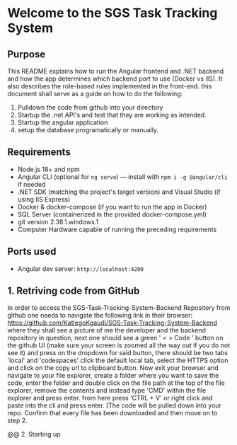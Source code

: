 # Welcome to the SGS Task Tracking System

## Purpose
This README explains how to run the Angular frontend and .NET backend and how the app determines which backend port to use (Docker vs IIS). It also describes the role-based rules implemented in the front-end.
this document shall serve as a guide on how to do the following:
1) Pulldown the code from github into your directory
2) Startup the .net API's and test that they are working as intended.
3) Startup the angular application
4) setup the database programatically or manually.

## Requirements
- Node.js 18+ and npm
- Angular CLI (optional for `ng serve`) — install with `npm i -g @angular/cli` if needed
- .NET SDK (matching the project's target version) and Visual Studio (if using IIS Express)
- Docker & docker-compose (if you want to run the app in Docker)
- SQL Server (containerized in the provided docker-compose.yml)
- git version 2.38.1.windows.1
- Computer Hardware capable of running the preceding requirements

## Ports used
- Angular dev server: `http://localhost:4200`

## 1. Retriving code from GitHub
In order to access the SGS-Task-Tracking-System-Backend Repository from github one needs to navigate the following link in their browser: https://github.com/KatlegoKgaudi/SGS-Task-Tracking-System-Backend 
where they shall see a picture of me the developer and the backend repository in question, next one should see a green ' < > Code ' button on the github UI 
(make sure your screen is zoomed all the way out if you do not see it) and press on the dropdown for said button, there should be two tabs 'local' and 'codespaces' click the default local tab, select the 
HTTPS option and click on the copy url to clipboard button. Now exit your browser and navigate to your file explorer, create a folder where you want to save the code, enter the folder and double click on the file 
path at the top of the file explorer, remove the contents and instead type 'CMD' within the file explorer and press enter. from here press 'CTRL + V' or right click and paste into the cli and press enter. 
[The code will be pulled down into your repo. Confirm that every file has been downloaded and then move on to step 2. 

@@ 2. Starting up 
